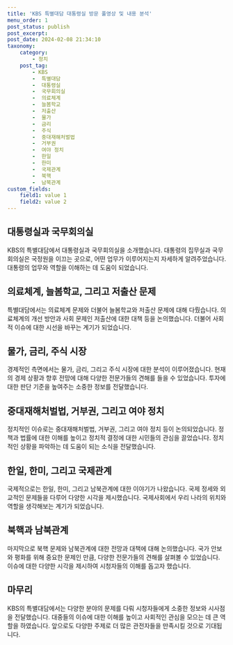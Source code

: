 ```yaml
---
title: 'KBS 특별대담 대통령실 방문 풀영상 및 내용 분석'
menu_order: 1
post_status: publish
post_excerpt: 
post_date: 2024-02-08 21:34:10
taxonomy:
    category:
        - 정치
    post_tag:
        - KBS
        -  특별대담
        -  대통령실
        -  국무회의실
        -  의료체계
        -  늘봄학교
        -  저출산
        -  물가
        -  금리
        -  주식
        -  중대재해처벌법
        -  거부권
        -  여야 정치
        -  한일
        -  한미
        -  국제관계
        -  북핵
        -  남북관계
custom_fields:
    field1: value 1
    field2: value 2
---
```


## 대통령실과 국무회의실 
KBS의 특별대담에서 대통령실과 국무회의실을 소개했습니다. 대통령의 집무실과 국무회의실은 국정원을 이끄는 곳으로, 어떤 업무가 이루어지는지 자세하게 알려주었습니다. 대통령의 업무와 역할을 이해하는 데 도움이 되었습니다.
## 의료체계, 늘봄학교, 그리고 저출산 문제
특별대담에서는 의료체계 문제와 더불어 늘봄학교와 저출산 문제에 대해 다뤘습니다. 의료체계의 개선 방안과 사회 문제인 저출산에 대한 대책 등을 논의했습니다. 더불어 사회적 이슈에 대한 시선을 바꾸는 계기가 되었습니다.
## 물가, 금리, 주식 시장
경제적인 측면에서는 물가, 금리, 그리고 주식 시장에 대한 분석이 이루어졌습니다. 현재의 경제 상황과 향후 전망에 대해 다양한 전문가들의 견해를 들을 수 있었습니다. 투자에 대한 판단 기준을 높여주는 소중한 정보를 전달했습니다.
## 중대재해처벌법, 거부권, 그리고 여야 정치
정치적인 이슈로는 중대재해처벌법, 거부권, 그리고 여야 정치 등이 논의되었습니다. 정책과 법률에 대한 이해를 높이고 정치적 결정에 대한 시민들의 관심을 끌었습니다. 정치적인 상황을 파악하는 데 도움이 되는 소식을 전달했습니다.
## 한일, 한미, 그리고 국제관계
국제적으로는 한일, 한미, 그리고 남북관계에 대한 이야기가 나왔습니다. 국제 정세와 외교적인 문제들을 다루어 다양한 시각을 제시했습니다. 국제사회에서 우리 나라의 위치와 역할을 생각해보는 계기가 되었습니다.
## 북핵과 남북관계
마지막으로 북핵 문제와 남북관계에 대한 전망과 대책에 대해 논의했습니다. 국가 안보와 평화를 위해 중요한 문제인 만큼, 다양한 전문가들의 견해를 살펴볼 수 있었습니다. 이슈에 대한 다양한 시각을 제시하여 시청자들의 이해를 돕고자 했습니다.
## 마무리
KBS의 특별대담에서는 다양한 분야의 문제를 다뤄 시청자들에게 소중한 정보와 시사점을 전달했습니다. 대중들의 이슈에 대한 이해를 높이고 사회적인 관심을 모으는 데 큰 역할을 하였습니다. 앞으로도 다양한 주제로 더 많은 관전자들을 만족시킬 것으로 기대됩니다.
